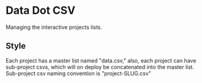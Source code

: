 # Data Dot CSV
Managing the interactive projects lists.

## Style

Each project has a master list named "data.csv," also, each project can have sub-project csvs, which will on deploy be concatenated into the master list. Sub-project csv naming convention is "project-SLUG.csv"
